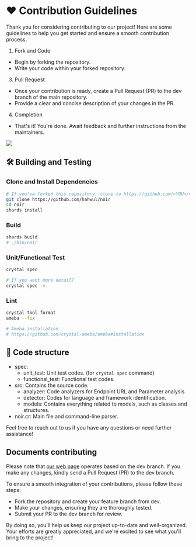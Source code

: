 # ❤️ Contribution Guidelines

Thank you for considering contributing to our project! Here are some guidelines to help you get started and ensure a smooth contribution process.

1. Fork and Code
- Begin by forking the repository.
- Write your code within your forked repository.

3. Pull Request
- Once your contribution is ready, create a Pull Request (PR) to the dev branch of the main repository.
- Provide a clear and concise description of your changes in the PR.

4. Completion
- That's it! You're done. Await feedback and further instructions from the maintainers.

![](https://github.com/hahwul/noir/assets/13212227/23989dab-6b4d-4f18-904f-7f5cfd172b04)

## 🛠️ Building and Testing
### Clone and Install Dependencies

```bash
# If you've forked this repository, clone to https://github.com/<YOU>/noir
git clone https://github.com/hahwul/noir
cd noir
shards install
```

### Build
```bash
shards build
# ./bin/noir
```

### Unit/Functional Test
```bash
crystal spec

# If you want more detail?
crystal spec -v
```

### Lint
```bash
crystal tool format
ameba --fix

# Ameba installation
# https://github.com/crystal-ameba/ameba#installation
```

## 🧭 Code structure

- spec: 
  - unit_test: Unit test codes. (for `crystal spec` command)
  - functional_test: Functional test codes.
- src: Contains the source code.
  - analyzer: Code analyzers for Endpoint URL and Parameter analysis.
  - detector: Codes for language and framework identification.
  - models: Contains everything related to models, such as classes and structures.
- noir.cr: Main file and command-line parser.

Feel free to reach out to us if you have any questions or need further assistance!

## Documents contributing

Please note that [our web page](https://owasp-noir.github.io/noir/) operates based on the dev branch. If you make any changes, kindly send a Pull Request (PR) to the dev branch. 

To ensure a smooth integration of your contributions, please follow these steps:

* Fork the repository and create your feature branch from dev.
* Make your changes, ensuring they are thoroughly tested.
* Submit your PR to the dev branch for review.

By doing so, you'll help us keep our project up-to-date and well-organized. Your efforts are greatly appreciated, and we're excited to see what you'll bring to the project!
